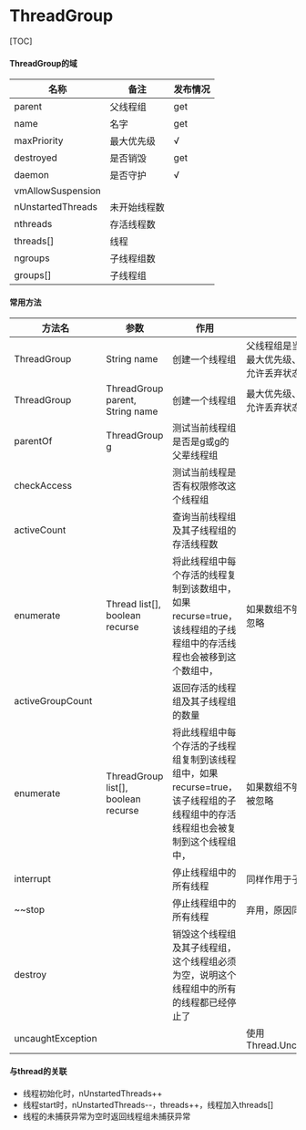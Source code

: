 # ThreadGroup
[TOC]
#### ThreadGroup的域

| 名称              | 备注         | 发布情况 |
| ----------------- | ------------ | -------- |
| parent            | 父线程组     | get      |
| name              | 名字         | get      |
| maxPriority       | 最大优先级   | √        |
| destroyed         | 是否销毁     | get      |
| daemon            | 是否守护     | √        |
| vmAllowSuspension |              |          |
| nUnstartedThreads | 未开始线程数 |          |
| nthreads          | 存活线程数   |          |
| threads[]         | 线程         |          |
| ngroups           | 子线程组数   |          |
| groups[]          | 子线程组     |          |

#### 常用方法

| 方法名            | 参数                                | 作用                                                         | 备注                                                         |
| ----------------- | ----------------------------------- | ------------------------------------------------------------ | ------------------------------------------------------------ |
| ThreadGroup       | String name                         | 创建一个线程组                                               | 父线程组是当前线程的线程组<br />最大优先级、守护线程状态、虚拟机允许丢弃状态同父线程组 |
| ThreadGroup       | ThreadGroup parent, String name     | 创建一个线程组                                               | 最大优先级、守护线程状态、虚拟机允许丢弃状态同父线程组       |
| parentOf          | ThreadGroup g                       | 测试当前线程组是否是g或g的父辈线程组                         |                                                              |
| checkAccess       |                                     | 测试当前线程是否有权限修改这个线程组                         |                                                              |
| activeCount       |                                     | 查询当前线程组及其子线程组的存活线程数                       |                                                              |
| enumerate         | Thread list[], boolean recurse      | 将此线程组中每个存活的线程复制到该数组中，如果recurse=true，该线程组的子线程组中的存活线程也会被移到这个数组中， | 如果数组不够大，那溢出的线程会被忽略                         |
| activeGroupCount  |                                     | 返回存活的线程组及其子线程组的数量                           |                                                              |
| enumerate         | ThreadGroup list[], boolean recurse | 将此线程组中每个存活的子线程组复制到该线程组中，如果recurse=true，该子线程组的子线程组中的存活线程组也会被复制到这个线程组中， | 如果数组不够大，那溢出的线程组会被忽略                       |
| interrupt         |                                     | 停止线程组中的所有线程                                       | 同样作用于子线程组中的线程                                   |
| ~~stop            |                                     | 停止线程组中的所有线程                                       | 弃用，原因同Thread.stop                                      |
| destroy           |                                     | 销毁这个线程组及其子线程组，这个线程组必须为空，说明这个线程组中的所有的线程都已经停止了 |                                                              |
| uncaughtException |                                     |                                                              | 使用Thread.UncaughtExceptionHandler                          |

#### 与thread的关联

- 线程初始化时，nUnstartedThreads++
- 线程start时，nUnstartedThreads--，threads++，线程加入threads[]
- 线程的未捕获异常为空时返回线程组未捕获异常

